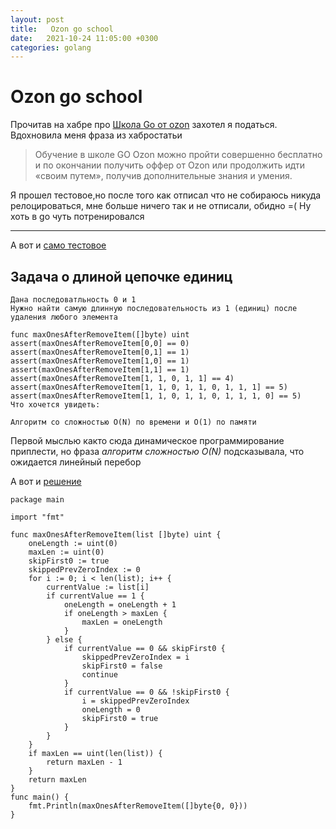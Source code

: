 ```yaml
---
layout: post
title:   Ozon go school
date:   2021-10-24 11:05:00 +0300
categories: golang
---
```

#  Ozon go school

Прочитав на хабре про [Школа Go от ozon](https://habr.com/ru/company/ozontech/blog/565226/) захотел я податься.
Вдохновила меня фраза из хабростатьи 
> Обучение в школе GO Ozon можно пройти совершенно бесплатно и по окончании получить оффер от Ozon или продолжить идти «своим путем», получив дополнительные знания и умения.

Я прошел тестовое,но после того как отписал что не собираюсь никуда релоцироваться, мне больше ничего так и не отписали, обидно =( Ну хоть в go чуть потренировался

---
А вот и [само тестовое](https://gist.github.com/rusdevops/d85340e26aeac720c338874492adf637#file-21195-md)
## Задача о длиной цепочке единиц

```
Дана последоватльность 0 и 1
Нужно найти самую длинную последовательность из 1 (единиц) после удаления любого элемента

func maxOnesAfterRemoveItem([]byte) uint
assert(maxOnesAfterRemoveItem[0,0] == 0)
assert(maxOnesAfterRemoveItem[0,1] == 1)
assert(maxOnesAfterRemoveItem[1,0] == 1)
assert(maxOnesAfterRemoveItem[1,1] == 1)
assert(maxOnesAfterRemoveItem[1, 1, 0, 1, 1] == 4)
assert(maxOnesAfterRemoveItem[1, 1, 0, 1, 1, 0, 1, 1, 1] == 5)
assert(maxOnesAfterRemoveItem[1, 1, 0, 1, 1, 0, 1, 1, 1, 0] == 5)
Что хочется увидеть:

Алгоритм со сложностью O(N) по времени и O(1) по памяти
```
Первой мыслью както сюда динамическое программирование приплести, но фраза *алгоритм сложностью O(N)*
подсказывала, что ожидается линейный перебор

А вот и [решение](https://gist.github.com/R11baka/9fd1357ca00dfb2dee7b59da2d613144)
```
package main

import "fmt"

func maxOnesAfterRemoveItem(list []byte) uint {
	oneLength := uint(0)
	maxLen := uint(0)
	skipFirst0 := true
	skippedPrevZeroIndex := 0
	for i := 0; i < len(list); i++ {
		currentValue := list[i]
		if currentValue == 1 {
			oneLength = oneLength + 1
			if oneLength > maxLen {
				maxLen = oneLength
			}
		} else {
			if currentValue == 0 && skipFirst0 {
				skippedPrevZeroIndex = i
				skipFirst0 = false
				continue
			}
			if currentValue == 0 && !skipFirst0 {
				i = skippedPrevZeroIndex
				oneLength = 0
				skipFirst0 = true
			}
		}
	}
	if maxLen == uint(len(list)) {
		return maxLen - 1
	}
	return maxLen
}
func main() {
	fmt.Println(maxOnesAfterRemoveItem([]byte{0, 0}))
}
```